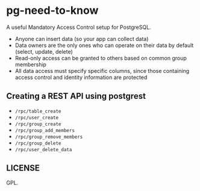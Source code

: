 # pg-need-to-know

A useful Mandatory Access Control setup for PostgreSQL.

- Anyone can insert data (so your app can collect data)
- Data owners are the only ones who can operate on their data by default (select, update, delete)
- Read-only access can be granted to others based on common group membership
- All data access must specify specific columns, since those containing access control and identity information are protected

## Creating a REST API using postgrest

- `/rpc/table_create`
- `/rpc/user_create`
- `/rpc/group_create`
- `/rpc/group_add_members`
- `/rpc/group_remove_members`
- `/rpc/group_delete`
- `/rpc/user_delete_data`

## LICENSE

GPL.

